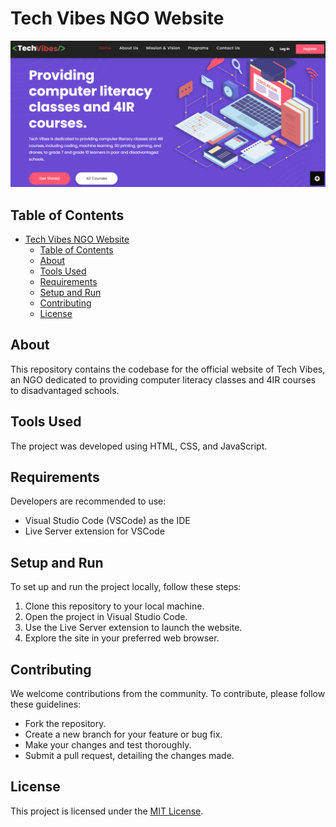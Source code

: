 # Tech Vibes NGO Website

![readme](images/readme.png)

## Table of Contents
- [Tech Vibes NGO Website](#tech-vibes-ngo-website)
  - [Table of Contents](#table-of-contents)
  - [About](#about)
  - [Tools Used](#tools-used)
  - [Requirements](#requirements)
  - [Setup and Run](#setup-and-run)
  - [Contributing](#contributing)
  - [License](#license)

## About
This repository contains the codebase for the official website of Tech Vibes, an NGO dedicated to providing computer literacy classes and 4IR courses to disadvantaged schools.

## Tools Used
The project was developed using HTML, CSS, and JavaScript.

## Requirements
Developers are recommended to use:
- Visual Studio Code (VSCode) as the IDE
- Live Server extension for VSCode

## Setup and Run
To set up and run the project locally, follow these steps:
1. Clone this repository to your local machine.
2. Open the project in Visual Studio Code.
3. Use the Live Server extension to launch the website.
4. Explore the site in your preferred web browser.

## Contributing
We welcome contributions from the community. To contribute, please follow these guidelines:
- Fork the repository.
- Create a new branch for your feature or bug fix.
- Make your changes and test thoroughly.
- Submit a pull request, detailing the changes made.

## License
This project is licensed under the [MIT License](LICENSE).
